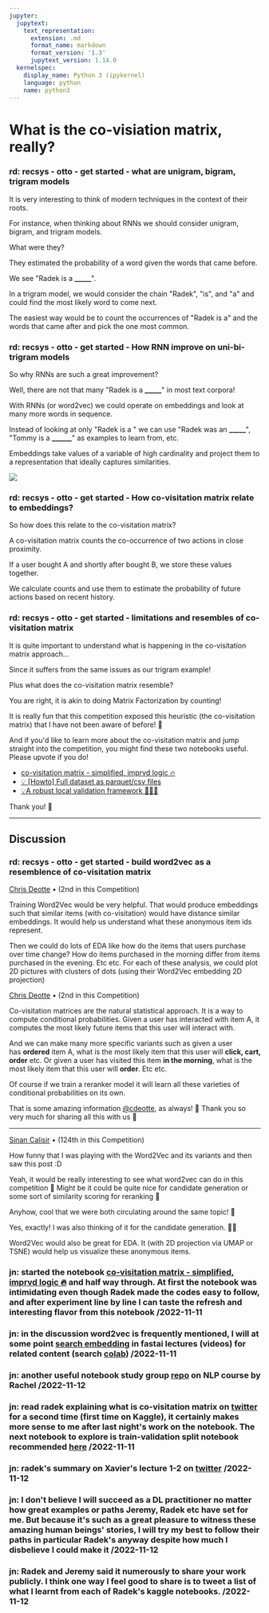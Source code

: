 ```yaml
---
jupyter:
  jupytext:
    text_representation:
      extension: .md
      format_name: markdown
      format_version: '1.3'
      jupytext_version: 1.14.0
  kernelspec:
    display_name: Python 3 (ipykernel)
    language: python
    name: python3
---
```





# What is the co-visiation matrix, really?

### rd: recsys - otto - get started - what are unigram, bigram, trigram models
It is very interesting to think of modern techniques in the context of their roots.

For instance, when thinking about RNNs we should consider unigram, bigram, and trigram models.

What were they?

They estimated the probability of a word given the words that came before.

We see "Radek is a **_____**".

In a trigram model, we would consider the chain "Radek", "is", and "a" and could find the most likely word to come next.

The easiest way would be to count the occurrences of "Radek is a" and the words that came after and pick the one most common.

### rd: recsys - otto - get started - How RNN improve on uni-bi-trigram models
So why RNNs are such a great improvement?

Well, there are not that many "Radek is a **_____**" in most text corpora!

With RNNs (or word2vec) we could operate on embeddings and look at many more words in sequence.

Instead of looking at only "Radek is a " we can use "Radek was an **_____**", "Tommy is a **______**" as examples to learn from, etc.

Embeddings take values of a variable of high cardinality and project them to a representation that ideally captures similarities.

![](https://www.googleapis.com/download/storage/v1/b/kaggle-forum-message-attachments/o/inbox%2F83267%2F70e2a7f1b9621cd0afb2b815a7b3e01b%2Fyou_shall_know_a_word.png?generation=1668122115555809&alt=media)

### rd: recsys - otto - get started - How co-visitation matrix relate to embeddings?
So how does this relate to the co-visitation matrix?

A co-visitation matrix counts the co-occurrence of two actions in close proximity.

If a user bought A and shortly after bought B, we store these values together.

We calculate counts and use them to estimate the probability of future actions based on recent history.

### rd: recsys - otto - get started - limitations and resembles of co-visitation matrix
It is quite important to understand what is happening in the co-visitation matrix approach…

Since it suffers from the same issues as our trigram example!

Plus what does the co-visitation matrix resemble?

You are right, it is akin to doing Matrix Factorization by counting!

It is really fun that this competition exposed this heuristic (the co-visitation matrix) that I have not been aware of before! 🙏

And if you'd like to learn more about the co-visitation matrix and jump straight into the competition, you might find these two notebooks useful. Please upvote if you do!

-   [co-visitation matrix - simplified, imprvd logic 🔥](https://www.kaggle.com/code/radek1/co-visitation-matrix-simplified-imprvd-logic)
-   [💡 [Howto] Full dataset as parquet/csv files](https://www.kaggle.com/code/radek1/howto-full-dataset-as-parquet-csv-files)
-   [💡A robust local validation framework 🚀🚀🚀](https://www.kaggle.com/code/radek1/a-robust-local-validation-framework)

Thank you! 🙌

---

## Discussion

### rd: recsys - otto - get started - build word2vec as a resemblence of co-visitation matrix
[Chris Deotte](https://www.kaggle.com/cdeotte) • (2nd in this Competition) 

Training Word2Vec would be very helpful. That would produce embeddings such that similar items (with co-visitation) would have distance similar embeddings. It would help us understand what these anonymous item ids represent.

Then we could do lots of EDA like how do the items that users purchase over time change? How do items purchased in the morning differ from items purchased in the evening. Etc etc. For each of these analysis, we could plot 2D pictures with clusters of dots (using their Word2Vec embedding 2D projection)

[Chris Deotte](https://www.kaggle.com/cdeotte) • (2nd in this Competition) 

Co-visitation matrices are the natural statistical approach. It is a way to compute conditional probabilities. Given a user has interacted with item A, it computes the most likely future items that this user will interact with.

And we can make many more specific variants such as given a user has **ordered** item A, what is the most likely item that this user will **click, cart, order** etc. Or given a user has visited this item **in the morning**, what is the most likely item that this user will **order**. Etc etc.

Of course if we train a reranker model it will learn all these varieties of conditional probabilities on its own.

That is some amazing information [@cdeotte](https://www.kaggle.com/cdeotte), as always! 🙂 Thank you so very much for sharing all this with us 🙏

---

[Sinan Calisir](https://www.kaggle.com/snnclsr) • (124th in this Competition) 

How funny that I was playing with the Word2Vec and its variants and then saw this post :D


Yeah, it would be really interesting to see what word2vec can do in this competition 🙂 Might be it could be quite nice for candidate generation or some sort of similarity scoring for reranking 🤔

Anyhow, cool that we were both circulating around the same topic! 🙌

Yes, exactly! I was also thinking of it for the candidate generation. 🤜🤛

Word2Vec would also be great for EDA. It (with 2D projection via UMAP or TSNE) would help us visualize these anonymous items.


### jn: started the notebook [co-visitation matrix - simplified, imprvd logic 🔥](https://www.kaggle.com/code/radek1/co-visitation-matrix-simplified-imprvd-logic) and half way through. At first the notebook was intimidating even though Radek made the codes easy to follow, and after experiment line by line I can taste the refresh and interesting flavor from this notebook /2022-11-11

### jn: in the discussion word2vec is frequently mentioned, I will at some point [search embedding](https://forums.fast.ai/t/exploring-fastai-with-excel-and-python/97426/4?u=daniel) in fastai lectures (videos) for related content (search [colab](https://colab.research.google.com/drive/102_vWdSfRxw8SI61CED1B9uVE2cJxpCC?usp=sharing)) /2022-11-11

### jn: another useful notebook study group [repo](https://github.com/jcatanza/Fastai-A-Code-First-Introduction-To-Natural-Language-Processing-TWiML-Study-Group) on NLP course by Rachel /2022-11-12

### jn: read radek explaining what is co-visitation matrix on [twitter](https://twitter.com/radekosmulski/status/1590909701797007360) for a second time (first time on Kaggle), it certainly makes more sense to me after last night's work on the notebook. The next notebook to explore is train-validation split notebook recommended [here](https://twitter.com/radekosmulski/status/1590909730469294080?s=20&t=hTs07NKjbCWpz5sAXxJLwg) /2022-11-11

### jn: radek's summary on Xavier's lecture 1-2 on [twitter](https://twitter.com/radekosmulski/status/1565716248083566592) /2022-11-12

### jn: I don't believe I will succeed as a DL practitioner no matter how great examples or paths Jeremy, Radek etc have set for me. But because it's such as a great pleasure to witness these amazing human beings' stories, I will try my best to follow their paths in particular Radek's anyway despite how much I disbelieve I could make it /2022-11-12

### jn: Radek and Jeremy said it numerously to share your work publicly. I think one way I feel good to share is to tweet a list of what I learnt from each of Radek's kaggle notebooks. /2022-11-12

